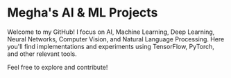 # Megha's AI & ML Projects

Welcome to my GitHub! 
I focus on AI, Machine Learning, Deep Learning, Neural Networks, Computer Vision, and Natural Language Processing. 
Here you'll find implementations and experiments using TensorFlow, PyTorch, and other relevant tools.

Feel free to explore and contribute!

